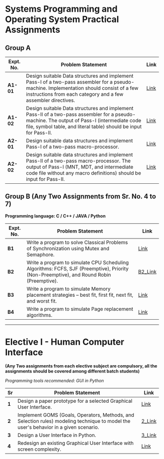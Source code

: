# Systems Programming and Operating System Practical Assignments

## Group A

| Expt. No. | Problem Statement | Link |
|-----------|--------------------|------|
| **A1-01** | Design suitable Data structures and implement Pass-I of a two-pass assembler for a pseudo-machine. Implementation should consist of a few instructions from each category and a few assembler directives. | [Link](https://github.com/nirz306/Pict_Lab/blob/main/TE/Sem1/LP/1_passOne.cpp) |
| **A1-02** | Design suitable Data structures and implement Pass-II of a two-pass assembler for a pseudo-machine. The output of Pass-I (intermediate code file, symbol table, and literal table) should be input for Pass-II. | [Link](https://github.com/nirz306/Pict_Lab/blob/main/TE/Sem1/LP/2_passTwo.cpp) |
| **A2-01** | Design suitable data structures and implement Pass-I of a two-pass macro-processor. | [Link](https://github.com/nirz306/Pict_Lab/blob/main/TE/Sem1/LP/3_macroPass1.cpp) |
| **A2-02** | Design suitable data structures and implement Pass-II of a two-pass macro-processor. The output of Pass-I (MNT, MDT, and intermediate code file without any macro definitions) should be input for Pass-II. | [Link](#) |

## Group B (Any Two Assignments from Sr. No. 4 to 7)
**Programming language: C / C++ / JAVA / Python**

| Expt. No. | Problem Statement | Link |
|-----------|--------------------|------|
| **B1** | Write a program to solve Classical Problems of Synchronization using Mutex and Semaphore. | [Link](#) |
| **B2** | Write a program to simulate CPU Scheduling Algorithms: FCFS, SJF (Preemptive), Priority (Non-Preemptive), and Round Robin (Preemptive). | [B2_Link](#) |
| **B3** | Write a program to simulate Memory placement strategies – best fit, first fit, next fit, and worst fit. | [Link](#) |
| **B4** | Write a program to simulate Page replacement algorithms. | [Link](https://github.com/nirz306/Pict_Lab/blob/main/TE/Sem1/LP/6_pageReplacement.cpp) |

---

# Elective I - Human Computer Interface

**(Any Two assignments from each elective subject are compulsory, all the assignments should be covered among different batch students)**

*Programming tools recommended: GUI in Python*

| Sr | Problem Statement | Link |
|----|--------------------|------|
| **1** | Design a paper prototype for a selected Graphical User Interface. | [Link](#) |
| **2** | Implement GOMS (Goals, Operators, Methods, and Selection rules) modeling technique to model the user's behavior in a given scenario. | [2_Link](#) |
| **3** | Design a User Interface in Python. | [3_Link](#) |
| **4** | Redesign an existing Graphical User Interface with screen complexity. | [Link](#) |
